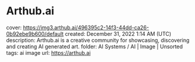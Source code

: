 # Arthub.ai

cover: https://img3.arthub.ai/496395c2-14f3-44dd-ca26-0b92ebe9b600/default
created: December 31, 2022 1:14 AM (UTC)
description: Arthub.ai is a creative community for showcasing, discovering and creating AI generated art.
folder: AI Systems / AI | Image | Unsorted
tags: ai image
url: https://arthub.ai